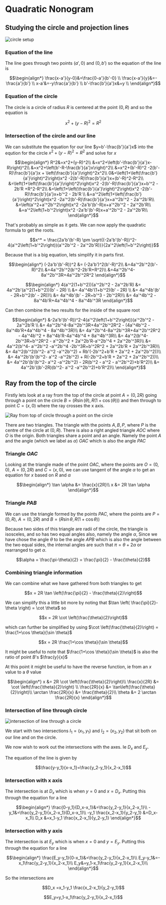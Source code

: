# Quadratic Nonogram

## Studying the circle and projection lines

![circle setup](./img/quad.svg)

### Equation of the line

The line goes through two points $(a',0)$ and $(0,b')$ so the equation of the line is

```math
\begin{align*}
\frac{x-a'}{y-0}&=\frac{0-a'}{b'-0} \\
\frac{x-a'}{y}&=-\frac{a'}{b'} \\
x-a'&=-y\frac{a'}{b'} \\
b'-\frac{b'}{a'}x&=y \\
\end{align*}
```

### Equation of the circle

The circle is a circle of radius $R$ is centered at the point $(0,R)$ and so the equation is

```math
x^2+(y-R)^2=R^2
```

### Intersection of the circle and our line

We can substitute the equation for our line $y=b'-\frac{b'}{a'}x$ into the eqution for the circle $x^2+(y-R)^2=R^2$ and solve for $x$

```math
\begin{align*}
R^2&=x^2+(y-R)^2\\
&=x^2+\left(b'-\frac{b'}{a'}x-R\right)^2\\
&=x^2+\left(b'-R-\frac{b'}{a'}x\right)^2\\
&=x^2+(b'-R)^2 -2(b'-R)\frac{b'}{a'}x + \left(\frac{b'}{a'}\right)^2x^2\\
0&=\left(1+\left(\frac{b'}{a'}\right)^2\right)x^2 -2(b'-R)\frac{b'}{a'}x+(b'-R)^2-R^2\\
&=\left(1+\left(\frac{b'}{a'}\right)^2\right)x^2 -2(b'-R)\frac{b'}{a'}x+b'^2 - 2b'R +R^2-R^2\\
&=\left(1+\left(\frac{b'}{a'}\right)^2\right)x^2 -2(b'-R)\frac{b'}{a'}x+b'^2 - 2b'R \\
&=a'^2\left(1+\left(\frac{b'}{a'}\right)^2\right)x^2 -2a'^2(b'-R)\frac{b'}{a'}x+a'^2b'^2 - 2a'^2b'R\\
&=\left(a'^2+a'^2b'^2\right)x^2 -2a'b'(b'-R)x+a'^2b'^2 - 2a'^2b'R\\
&=a'^2\left(1+b'^2\right)x^2 -2a'b'(b'-R)x+a'^2b'^2 - 2a'^2b'R\\
\end{align*}
```

That's probably as simple as it gets. We can now apply the quadratic formula to get the roots.

```math
x^* = \frac{2a'b'(b'-R) \pm \sqrt{(-2a'b'(b'-R))^2-4(a'^2\left(1+b'^2\right))(a'^2b'^2 - 2a'^2b'R)}}{2a'^2\left(1+b'^2\right)}
```

Because that is a big equation, lets simplify it in parts first.

```math
\begin{align*}
(-2a'b'(b'-R))^2 &= (-2a'b')^2(b'-R)^2\\
&=4a'^2b'^2(b'-R)^2\\
&=4a'^2b'^2(b'^2-2b'R+R^2)\\
&=4a'^2b'^4-8a'^2b'^3R+4a'^2b'^2R^2
\end{align*}
```

```math
\begin{align*}
4(a'^2(1+b'^2))(a'^2b'^2 - 2a'^2b'R) &=
4a'^2b'(a'^2(1+b'^2))(b' - 2R) \\
&= 4a'^4b'(1+b'^2)(b' - 2R) \\
&= 4a'^4b'(b' - 2R+b'^2(b' - 2R))\\
&= 4a'^4b'(b' - 2R+b'^3 - 2b'^2R)\\
&= 4a'^4b'^2 - 8a'^4b'R+4a'^4b'^4 - 8a'^4b'^3R
\end{align*}
```

Can then combine the two results for the inside of the square root

```math
\begin{align*}
&-2a'b'(b'-R))^2-4(a'^2\left(1+b'^2\right))(a'^2b'^2 - 2a'^2b'R \\
&= 4a'^2b'^4-8a'^2b'^3R+4a'^2b'^2R^2 - (4a'^4b'^2 - 8a'^4b'R+4a'^4b'^4 - 8a'^4b'^3R)\\
&= 4a'^2b'^4-8a'^2b'^3R+4a'^2b'^2R^2 - 4a'^4b'^2 + 8a'^4b'R-4a'^4b'^4 + 8a'^4b'^3R\\
&= 4a'^2(b'^4-2b'^3R+b'^2R^2 - a'^2b'^2 + 2a'^2b'R-a'^2b'^4 + 2a'^2b'^3R)\\
&= 4a'^2(b'^4- a'^2b'^2 -a'^2b'^4 -2b'^3R+b'^2R^2  + 2a'^2b'R + 2a'^2b'^3R)\\
&= 4a'^2(b'^2(b'^2- a'^2 -a'^2b'^2) + Rb'(-2b'^2+b'R  + 2a'^2 + 2a'^2b'^2))\\
&= 4a'^2b'(b'(b'^2- a'^2 -a'^2b'^2) + R(-2b'^2+b'R  + 2a'^2 + 2a'^2b'^2))\\
&= 4a'^2b'(b'(b'^2- a'^2 -a'^2b'^2) - 2R(b'^2  - a'^2 - a'^2b'^2)+b'R^2)\\
&= 4a'^2b'((b'-2R)(b'^2- a'^2 -a'^2b'^2)+b'R^2)\\
\end{align*}
```

## Ray from the top of the circle

Firstly lets look at a ray from the top of the circle at point $A=(0,2R)$ going through a point on the circle $B=(R \sin(\theta),R(1+\cos(\theta)))$ and then through to point $C=(x,0)$ where the ray crosses the x axis.

![Ray from top of circle through a point on the circle](./img/quad3.svg)

There are two triangles. The triangle with the points $A,B,P$, where $P$ is the centre of the circle at $(0,R)$. There is also a right angled triangle $AOC$ where $O$ is the origin. Both triangles share a point and an angle. Namely the point $A$ and the angle (which we label as $\alpha$) $OAC$ which is also the angle $PAC$

### Triangle $OAC$

Looking at the triangle made of the point $OAC$, where the points are $O=(0,0)$, $A=(0,2R)$ and $C=(x,0)$, we can use tangent of the angle $\alpha$ to get an equation for $x$ based on $R$ and $\alpha$

```math
\begin{align*}
\tan \alpha &= \frac{x}{2R}\\
x &= 2R \tan \alpha
\end{align*}
```

### Triangle $PAB$

We can use the triangle formed by the points $PAC$, where the points are $P=(0,R)$, $A=(0,2R)$ and $B=(R \sin \theta,R(1+\cos \theta))$

Because two sides of this triangle are radii of the circle, the triangle is isosceles, and so has two equal angles also, namely the angle $\alpha$, Since we have chose the angle $\theta$ to be the angle $APB$ which is also the angle between the two equal sides, the internal angles are such that $\pi = \theta + 2 \alpha$ or rearranged to get $\alpha$.

```math
\alpha = \frac{\pi-\theta}{2} = \frac{\pi}{2} - \frac{\theta}{2}
```

### Combining triangle information

We can combine what we have gathered from both triangles to get

```math
x = 2R \tan \left(\frac{\pi}{2} - \frac{\theta}{2}\right)
```

We can simplify this a little bit more by noting that $\tan \left( \frac{\pi}{2}-\theta \right) = \cot \theta$ so

```math
x = 2R \cot \left(\frac{\theta}{2}\right)
```

which can further be simplified by using $\cot \left(\frac{\theta}{2}\right) = \frac{1+\cos \theta}{\sin \theta}$

```math
x = 2R \frac{1+\cos \theta}{\sin \theta}
```

It might be useful to note that $\frac{1+\cos \theta}{\sin \theta}$ is also the ratio of point $B$'s $\frac{y}{x}$

At this point it might be useful to have the reverse function, ie from an $x$ value to a $\theta$ value

```math
\begin{align*}
x &= 2R \cot \left(\frac{\theta}{2}\right)\\
\frac{x}{2R} &= \cot \left(\frac{\theta}{2}\right) \\
\frac{2R}{x} &= \tan\left(\frac{\theta}{2}\right)\\
\arctan \frac{2R}{x} &= \frac{\theta}{2}\\
\theta &= 2 \arctan \frac{2R}{x}
\end{align*}
```

### Intersection of line through circle

![intersection of line through a circle](./img/quad4.svg)

We start with two intersections $I_1 = (x_1,y_1)$ and $I_2 = (x_2,y_2)$ that sit both on our line and on the circle.

We now wish to work out the intersections with the axes. Ie $D_x$ and $E_y$.

The equation of the line is given by

```math
\frac{y-y_1}{x-x_1}=\frac{y_2-y_1}{x_2-x_1}
```

### Intersection with x axis

The intersection is at $D_x$ which is when $y=0$ and $x=D_x$. Putting this through the equation for a line

```math
\begin{align*}
\frac{0-y_1}{D_x-x_1}&=\frac{y_2-y_1}{x_2-x_1}\\
-y_1&=\frac{y_2-y_1}{x_2-x_1}(D_x-x_1)\\
-y_1 \frac{x_2-x_1}{y_2-y_1} &=D_x-x_1\\
D_x &=x_1-y_1 \frac{x_2-x_1}{y_2-y_1}
\end{align*}
```

### Intersection with y axis

The intersection is at $E_y$ which is when $x=0$ and $y=E_y$. Putting this through the equation for a line

```math
\begin{align*}
\frac{E_y-y_1}{0-x_1}&=\frac{y_2-y_1}{x_2-x_1}\\
E_y-y_1&=-x_1\frac{y_2-y_1}{x_2-x_1}\\
E_y&=y_1-x_1\frac{y_2-y_1}{x_2-x_1}\\
\end{align*}
```

So the intersections are

```math
D_x =x_1-y_1 \frac{x_2-x_1}{y_2-y_1}
```

```math
E_y=y_1-x_1\frac{y_2-y_1}{x_2-x_1}
```
